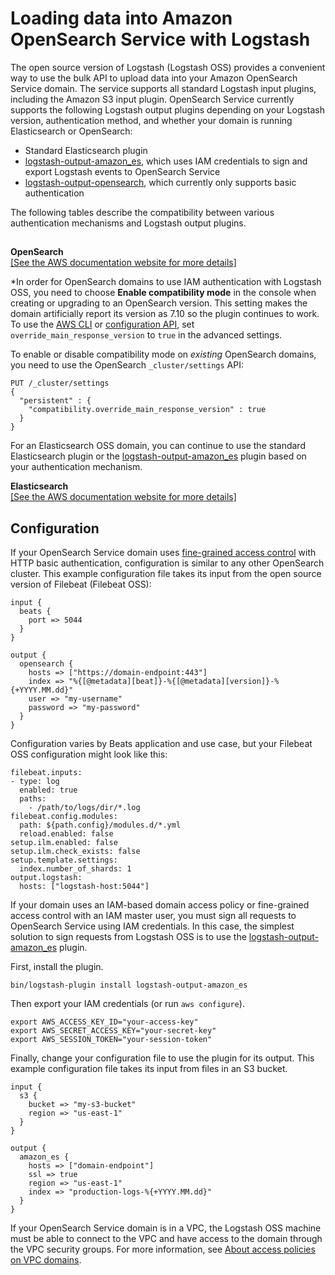 # Loading data into Amazon OpenSearch Service with Logstash<a name="managedomains-logstash"></a>

The open source version of Logstash \(Logstash OSS\) provides a convenient way to use the bulk API to upload data into your Amazon OpenSearch Service domain\. The service supports all standard Logstash input plugins, including the Amazon S3 input plugin\. OpenSearch Service currently supports the following Logstash output plugins depending on your Logstash version, authentication method, and whether your domain is running Elasticsearch or OpenSearch:
+ Standard Elasticsearch plugin
+ [logstash\-output\-amazon\_es](https://github.com/opensearch-project/logstash-output-opensearch), which uses IAM credentials to sign and export Logstash events to OpenSearch Service
+ [logstash\-output\-opensearch](https://github.com/opensearch-project/logstash-output-opensearch), which currently only supports basic authentication

The following tables describe the compatibility between various authentication mechanisms and Logstash output plugins\.

## <a name="logstash-prereq"></a>


**OpenSearch**  
[\[See the AWS documentation website for more details\]](http://docs.aws.amazon.com/opensearch-service/latest/developerguide/managedomains-logstash.html)

\*In order for OpenSearch domains to use IAM authentication with Logstash OSS, you need to choose **Enable compatibility mode** in the console when creating or upgrading to an OpenSearch version\. This setting makes the domain artificially report its version as 7\.10 so the plugin continues to work\. To use the [AWS CLI](https://docs.aws.amazon.com/cli/latest/reference/es/) or [configuration API](configuration-api.md), set `override_main_response_version` to `true` in the advanced settings\.

To enable or disable compatibility mode on *existing* OpenSearch domains, you need to use the OpenSearch `_cluster/settings` API:

```
PUT /_cluster/settings
{
  "persistent" : {
    "compatibility.override_main_response_version" : true
  }
}
```

For an Elasticsearch OSS domain, you can continue to use the standard Elasticsearch plugin or the [logstash\-output\-amazon\_es](https://github.com/awslabs/logstash-output-amazon_es) plugin based on your authentication mechanism\. 


**Elasticsearch**  
[\[See the AWS documentation website for more details\]](http://docs.aws.amazon.com/opensearch-service/latest/developerguide/managedomains-logstash.html)

## Configuration<a name="logstash-config"></a>

If your OpenSearch Service domain uses [fine\-grained access control](fgac.md) with HTTP basic authentication, configuration is similar to any other OpenSearch cluster\. This example configuration file takes its input from the open source version of Filebeat \(Filebeat OSS\):

```
input {
  beats {
    port => 5044
  }
}

output {
  opensearch {
    hosts => ["https://domain-endpoint:443"]
    index => "%{[@metadata][beat]}-%{[@metadata][version]}-%{+YYYY.MM.dd}"
    user => "my-username"
    password => "my-password"
  }
}
```

Configuration varies by Beats application and use case, but your Filebeat OSS configuration might look like this:

```
filebeat.inputs:
- type: log
  enabled: true
  paths:
    - /path/to/logs/dir/*.log
filebeat.config.modules:
  path: ${path.config}/modules.d/*.yml
  reload.enabled: false
setup.ilm.enabled: false
setup.ilm.check_exists: false
setup.template.settings:
  index.number_of_shards: 1
output.logstash:
  hosts: ["logstash-host:5044"]
```

If your domain uses an IAM\-based domain access policy or fine\-grained access control with an IAM master user, you must sign all requests to OpenSearch Service using IAM credentials\. In this case, the simplest solution to sign requests from Logstash OSS is to use the [logstash\-output\-amazon\_es](https://github.com/opensearch-project/logstash-output-opensearch) plugin\. 

First, install the plugin\.

```
bin/logstash-plugin install logstash-output-amazon_es
```

Then export your IAM credentials \(or run `aws configure`\)\.

```
export AWS_ACCESS_KEY_ID="your-access-key"
export AWS_SECRET_ACCESS_KEY="your-secret-key"
export AWS_SESSION_TOKEN="your-session-token"
```

Finally, change your configuration file to use the plugin for its output\. This example configuration file takes its input from files in an S3 bucket\.

```
input {
  s3 {
    bucket => "my-s3-bucket"
    region => "us-east-1"
  }
}

output {
  amazon_es {
    hosts => ["domain-endpoint"]
    ssl => true
    region => "us-east-1"
    index => "production-logs-%{+YYYY.MM.dd}"
  }
}
```

If your OpenSearch Service domain is in a VPC, the Logstash OSS machine must be able to connect to the VPC and have access to the domain through the VPC security groups\. For more information, see [About access policies on VPC domains](vpc.md#vpc-security)\.